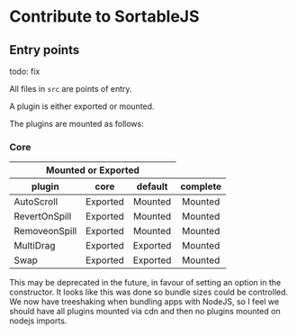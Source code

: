 # Contribute to SortableJS

## Entry points

todo: fix

All files in `src` are points of entry.

A plugin is either exported or mounted.

The plugins are mounted as follows:

### Core

<table>
  <thead>
    <tr>
      <th align="center" colspan="3">Mounted or Exported</th>
    </tr>
    <tr>
      <th>plugin</th>
      <th align="center">core</th>
      <th align="center">default</th>
      <th align="center">complete</th>
    </tr>
  </thead>
  <tbody>
    <tr>
      <td>AutoScroll</td>
      <td align="center">Exported</td>
      <td align="center">Mounted</td>
      <td align="center">Mounted</td>
    </tr>
    <tr>
      <td>RevertOnSpill</td>
      <td align="center">Exported</td>
      <td align="center">Mounted</td>
      <td align="center">Mounted</td>
    </tr>
    <tr>
      <td>RemoveonSpill</td>
      <td align="center">Exported</td>
      <td align="center">Mounted</td>
      <td align="center">Mounted</td>
    </tr>
    <tr>
      <td>MultiDrag</td>
      <td align="center">Exported</td>
      <td align="center">Exported</td>
      <td align="center">Mounted</td>
    </tr>
    <tr>
      <td>Swap</td>
      <td align="center">Exported</td>
      <td align="center">Exported</td>
      <td align="center">Mounted</td>
    </tr>
  </tbody>
</table>

This may be deprecated in the future, in favour of setting an option in the constructor.
It looks like this was done so bundle sizes could be controlled.
We now have treeshaking when bundling apps with NodeJS, so I feel we should have all plugins mounted via cdn and then no plugins mounted on nodejs imports.
